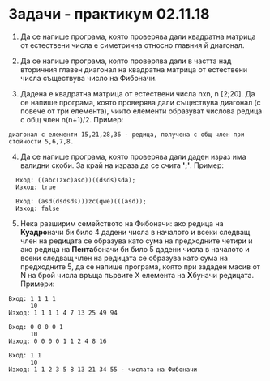 # Задачи - практикум 02.11.18

1. Да се напише програма, която проверява дали квадратна матрица от естествени числа е симетрична относно главния й диагонал.


2. Да се напише програма, която проверява дали в частта над вторичния главен диагонал на квадратна матрица от естествени числа съществува число на Фибоначи.


3. Дадена е квадратна матрица от естествени числа nxn, n [2;20]. Да се напише програма, която проверява дали съществува диагонал (с повече от три елемента), чиито елементи образуват числова редица с общ член n(n+1)/2. Пример:

``диагонал с елементи 15,21,28,36 - редица, получена с общ член при стойности 5,6,7,8.``


4. Да се напише програма, която проверява дали даден израз има валидни скоби. За край на израза да се счита **';'**. Пример:


  ```
	Вход: ((abc(zxc)asd))((dsds)sda);
    Изход: true

    Вход: (asd(dsdsds)))zc(qwe)(((asd));
    Изход: false
  ```

5. Нека разширим семейството на Фибоначи: ако редица на **Куадро**начи би било 4 дадени числа в началото и всеки следващ член на редицата се образува като сума на предходните четири и ако редица на **Пента**боначи би било 5 дадени числа в началото и всеки следващ член на редицата се образува като сума на предходните 5, да се напише програма, която при зададен масив от N на брой числа връща първите X елемента на **Х**буначи редицата. Примери:

```
Вход: 1 1 1 1
      10
Изход: 1 1 1 1 4 7 13 25 49 94

Вход: 0 0 0 0 1
      10
Изход: 0 0 0 0 1 1 2 4 8 16

Вход: 1 1
      10
Изход: 1 1 2 3 5 8 13 21 34 55 - числата на Фибоначи

```
